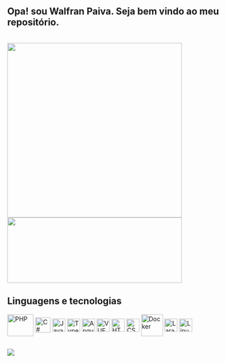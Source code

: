 ## Opa! sou Walfran Paiva. Seja bem vindo ao meu repositório.
<br>
<div  style="display: inline_block;">
<img  width="400em" src="https://github-readme-stats-sigma-five.vercel.app/api?username=walfranp&show_icons=true&theme=tokyonight"/>
<img height="150em" width="400em" src="https://github-readme-stats-sigma-five.vercel.app/api/top-langs/?username=walfranp&layout=compact&theme=tokyonight"/>
</div>

## Linguagens e tecnologias
<div style="display: inline_block">
  <img align="center" alt="PHP" height="50" width="60" src="https://cdn.jsdelivr.net/gh/devicons/devicon/icons/php/php-original.svg">
  <img align="center" alt="C#" height="35" width="35" src="https://cdn.jsdelivr.net/gh/devicons/devicon/icons/csharp/csharp-original.svg">
  <img align="center" alt="Javascript" height="30" width="30" src="https://cdn.jsdelivr.net/gh/devicons/devicon/icons/javascript/javascript-original.svg">
  <img align="center" alt="Typescript" height="30" width="30" src="https://cdn.jsdelivr.net/gh/devicons/devicon/icons/typescript/typescript-original.svg">
  <img align="center" alt="AngularJS" height="30" width="30" src="https://cdn.jsdelivr.net/gh/devicons/devicon/icons/angularjs/angularjs-original.svg">
  <img align="center" alt="VUE" height="30" width="30" src="https://cdn.jsdelivr.net/gh/devicons/devicon/icons/vuejs/vuejs-original.svg">
  <img align="center" alt="HTML5" height="30" width="30" src="https://cdn.jsdelivr.net/gh/devicons/devicon/icons/html5/html5-original.svg">
  <img align="center" alt="CSS3" height="30" width="30" src="https://cdn.jsdelivr.net/gh/devicons/devicon/icons/css3/css3-original.svg">
  <img align="center" alt="Docker" height="50" width="50" src="https://cdn.jsdelivr.net/gh/devicons/devicon/icons/docker/docker-original.svg">
  <img align="center" alt="Laravel" height="30" width="30" src="https://cdn.jsdelivr.net/gh/devicons/devicon@latest/icons/laravel/laravel-original.svg">
  <img align="center" alt="Linux" height="30" width="30" src="https://cdn.jsdelivr.net/gh/devicons/devicon/icons/linux/linux-original.svg">
</div>

##

<div>
<a href="https://www.linkedin.com/in/walfranp" target="_blank"><img src="https://img.shields.io/badge/-LinkedIn-%230077B5?style=for-the-badge&logo=linkedin&logoColor=white" target="_blank"></a>
</div>

